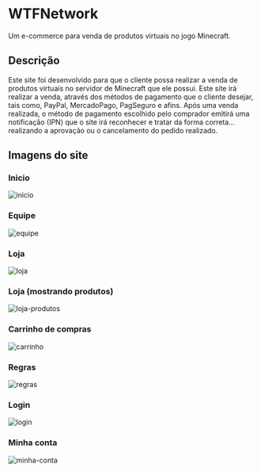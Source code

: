 # WTFNetwork

Um e-commerce para venda de produtos virtuais no jogo Minecraft.

## Descrição

Este site foi desenvolvido para que o cliente possa realizar a venda de produtos virtuais no servidor de Minecraft que ele possui. Este site irá realizar a venda, através dos métodos de pagamento que o cliente desejar, tais como, PayPal, MercadoPago, PagSeguro e afins. Após uma venda realizada, o método de pagamento escolhido pelo comprador emitirá uma notificação (IPN) que o site irá reconhecer e tratar da forma correta... realizando a aprovação ou o cancelamento do pedido realizado.

## Imagens do site

### Inicio

![inicio](https://user-images.githubusercontent.com/59984020/132445642-5fd61645-b4de-4b87-ae9f-769909c0e1cc.png)


### Equipe

![equipe](https://user-images.githubusercontent.com/59984020/132445651-1e5b248a-faff-4978-a06b-c3e1159c5a8b.png)


### Loja

![loja](https://user-images.githubusercontent.com/59984020/132445657-4f740184-ba61-4649-8f25-656e58c2bbe4.png)


### Loja (mostrando produtos)

![loja-produtos](https://user-images.githubusercontent.com/59984020/132445740-29ce392c-9b6f-43f5-9e57-5bb12562c006.png)


### Carrinho de compras

![carrinho](https://user-images.githubusercontent.com/59984020/132445745-9916edd1-72c7-4ad9-9b61-32f2a3665938.png)


### Regras

![regras](https://user-images.githubusercontent.com/59984020/132445750-124fa10f-f4dc-4ea5-b672-e8a8516409c0.png)


### Login

![login](https://user-images.githubusercontent.com/59984020/132445756-8e65a4af-920c-4ac7-ba79-a474ad88c61c.png)


### Minha conta

![minha-conta](https://user-images.githubusercontent.com/59984020/132445540-c3d2ab6a-ed5b-4be2-a0d1-9ece020eed25.png)
